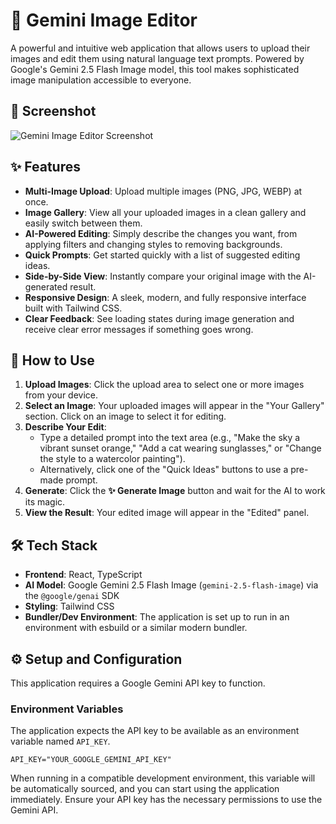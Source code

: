 # 🎨 Gemini Image Editor

A powerful and intuitive web application that allows users to upload their images and edit them using natural language text prompts. Powered by Google's Gemini 2.5 Flash Image model, this tool makes sophisticated image manipulation accessible to everyone.

## 📸 Screenshot

![Gemini Image Editor Screenshot](https://storage.googleapis.com/aidevs/prompt-eng/gemini-image-editor-screenshot.png)

## ✨ Features

- **Multi-Image Upload**: Upload multiple images (PNG, JPG, WEBP) at once.
- **Image Gallery**: View all your uploaded images in a clean gallery and easily switch between them.
- **AI-Powered Editing**: Simply describe the changes you want, from applying filters and changing styles to removing backgrounds.
- **Quick Prompts**: Get started quickly with a list of suggested editing ideas.
- **Side-by-Side View**: Instantly compare your original image with the AI-generated result.
- **Responsive Design**: A sleek, modern, and fully responsive interface built with Tailwind CSS.
- **Clear Feedback**: See loading states during image generation and receive clear error messages if something goes wrong.

## 🚀 How to Use

1.  **Upload Images**: Click the upload area to select one or more images from your device.
2.  **Select an Image**: Your uploaded images will appear in the "Your Gallery" section. Click on an image to select it for editing.
3.  **Describe Your Edit**:
    -   Type a detailed prompt into the text area (e.g., "Make the sky a vibrant sunset orange," "Add a cat wearing sunglasses," or "Change the style to a watercolor painting").
    -   Alternatively, click one of the "Quick Ideas" buttons to use a pre-made prompt.
4.  **Generate**: Click the **✨ Generate Image** button and wait for the AI to work its magic.
5.  **View the Result**: Your edited image will appear in the "Edited" panel.

## 🛠️ Tech Stack

-   **Frontend**: React, TypeScript
-   **AI Model**: Google Gemini 2.5 Flash Image (`gemini-2.5-flash-image`) via the `@google/genai` SDK
-   **Styling**: Tailwind CSS
-   **Bundler/Dev Environment**: The application is set up to run in an environment with esbuild or a similar modern bundler.

## ⚙️ Setup and Configuration

This application requires a Google Gemini API key to function.

### Environment Variables

The application expects the API key to be available as an environment variable named `API_KEY`.

```
API_KEY="YOUR_GOOGLE_GEMINI_API_KEY"
```

When running in a compatible development environment, this variable will be automatically sourced, and you can start using the application immediately. Ensure your API key has the necessary permissions to use the Gemini API.